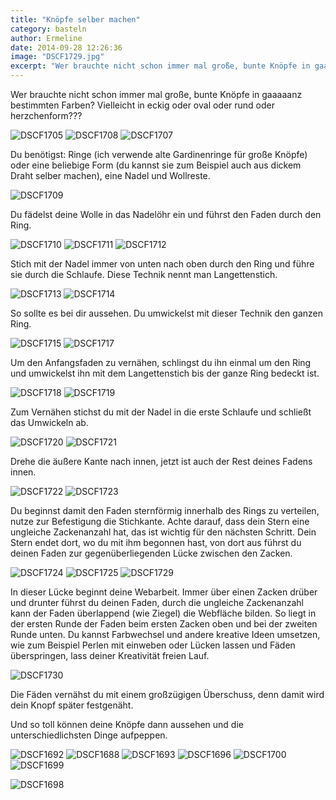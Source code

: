 ```yaml
---
title: "Knöpfe selber machen"
category: basteln
author: Ermeline
date: 2014-09-28 12:26:36
image: "DSCF1729.jpg"
excerpt: "Wer brauchte nicht schon immer mal große, bunte Knöpfe in gaaaaanz bestimmten Farben? Vielleicht in eckig oder oval oder rund oder herzchenform???"
---
```


Wer brauchte nicht schon immer mal große, bunte Knöpfe in gaaaaanz bestimmten Farben? Vielleicht in eckig oder oval oder rund oder herzchenform???


![DSCF1705](DSCF1705.jpg)
![DSCF1708](DSCF1708.jpg)
![DSCF1707](DSCF1707.jpg)

Du benötigst: Ringe (ich verwende alte Gardinenringe für große Knöpfe) oder eine beliebige Form (du kannst sie zum Beispiel auch aus dickem Draht selber machen), eine Nadel und Wollreste.


![DSCF1709](DSCF1709.jpg)

Du fädelst deine Wolle in das Nadelöhr ein und führst den Faden durch den Ring.


![DSCF1710](DSCF1710.jpg)
![DSCF1711](DSCF1711.jpg)
![DSCF1712](DSCF1712.jpg)

Stich mit der Nadel immer von unten nach oben durch den Ring und führe sie durch die Schlaufe. Diese Technik nennt man Langettenstich.


![DSCF1713](DSCF1713.jpg)
![DSCF1714](DSCF1714.jpg)

So sollte es bei dir aussehen. Du umwickelst mit dieser Technik den ganzen Ring.


![DSCF1715](DSCF1715.jpg)
![DSCF1717](DSCF1717.jpg)

Um den Anfangsfaden zu vernähen, schlingst du ihn einmal um den Ring und umwickelst ihn mit dem Langettenstich bis der ganze Ring bedeckt ist.


![DSCF1718](DSCF1718.jpg)
![DSCF1719](DSCF1719.jpg)

Zum Vernähen stichst du mit der Nadel in die erste Schlaufe und schließt das Umwickeln ab.


![DSCF1720](DSCF1720.jpg)
![DSCF1721](DSCF1721.jpg)

Drehe die äußere Kante nach innen, jetzt ist auch der Rest deines Fadens innen.


![DSCF1722](DSCF1722.jpg)
![DSCF1723](DSCF1723.jpg)

Du beginnst damit den Faden sternförmig innerhalb des Rings zu verteilen, nutze zur Befestigung die Stichkante. Achte darauf, dass dein Stern eine ungleiche Zackenanzahl hat, das ist wichtig für den nächsten Schritt. Dein Stern endet dort, wo du mit ihm begonnen hast, von dort aus führst du deinen Faden zur gegenüberliegenden Lücke zwischen den Zacken.


![DSCF1724](DSCF1724.jpg)
![DSCF1725](DSCF1725.jpg)
![DSCF1729](DSCF1729.jpg)

In dieser Lücke beginnt deine Webarbeit. Immer über einen Zacken drüber und drunter führst du deinen Faden, durch die ungleiche Zackenanzahl kann der Faden überlappend (wie Ziegel) die Webfläche bilden. So liegt in der ersten Runde der Faden beim ersten Zacken oben und bei der zweiten Runde unten. Du kannst Farbwechsel und andere kreative Ideen umsetzen, wie zum Beispiel Perlen mit einweben oder Lücken lassen und Fäden überspringen, lass deiner Kreativität freien Lauf.


![DSCF1730](DSCF1730.jpg)

Die Fäden vernähst du mit einem großzügigen Überschuss, denn damit wird dein Knopf später festgenäht.

Und so toll können deine Knöpfe dann aussehen und die unterschiedlichsten Dinge aufpeppen.

![DSCF1692](DSCF1692.jpg)
![DSCF1688](DSCF1688.jpg)
![DSCF1693](DSCF1693.jpg)
![DSCF1696](DSCF1696.jpg)
![DSCF1700](DSCF1700.jpg)
![DSCF1699](DSCF1699.jpg)

![DSCF1698](DSCF1698.jpg)
